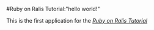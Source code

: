 #Ruby on Ralis Tutorial:"hello world!"

This is the first application for the
[*Ruby on Ralis Tutorial*](http://www.railstutorial.org/)
